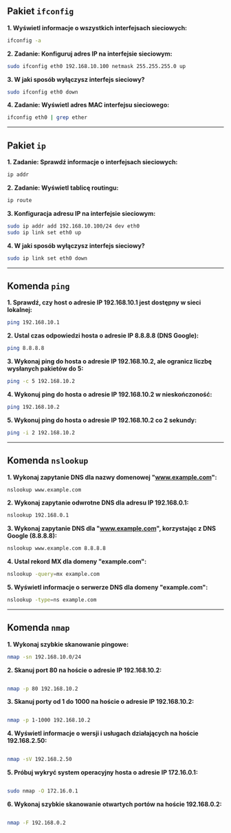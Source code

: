 ## Pakiet `ifconfig`

  

**1. Wyświetl informacje o wszystkich interfejsach sieciowych:** 

```bash
ifconfig -a
```

**2. Zadanie: Konfiguruj adres IP na interfejsie sieciowym:** 

```bash
sudo ifconfig eth0 192.168.10.100 netmask 255.255.255.0 up
```

**3. W jaki sposób wyłączysz interfejs sieciowy?**

```bash
sudo ifconfig eth0 down
```

**4. Zadanie: Wyświetl adres MAC interfejsu sieciowego:**
```bash
ifconfig eth0 | grep ether
```
---
## Pakiet `ip`


**1. Zadanie: Sprawdź informacje o interfejsach sieciowych:**
```bash
ip addr
```

**2. Zadanie: Wyświetl tablicę routingu:**
```bash
ip route
```  

**3. Konfiguracja adresu IP na interfejsie sieciowym:**
```bash
sudo ip addr add 192.168.10.100/24 dev eth0
sudo ip link set eth0 up
```

**4. W jaki sposób wyłączysz interfejs sieciowy?**
```bash
sudo ip link set eth0 down
```
  ---
## Komenda `ping`

**1. Sprawdź, czy host o adresie IP 192.168.10.1 jest dostępny w sieci lokalnej:**

```bash
ping 192.168.10.1
```

  

**2. Ustal czas odpowiedzi hosta o adresie IP 8.8.8.8 (DNS Google):**
```bash
ping 8.8.8.8
```

**3. Wykonaj ping do hosta o adresie IP 192.168.10.2, ale ogranicz liczbę wysłanych pakietów do 5:**

```bash
ping -c 5 192.168.10.2
```

**4. Wykonuj ping do hosta o adresie IP 192.168.10.2 w nieskończoność:**
```bash
ping 192.168.10.2
```

  

**5. Wykonuj ping do hosta o adresie IP 192.168.10.2 co 2 sekundy:**
```bash
ping -i 2 192.168.10.2
```

---

  ## Komenda `nslookup`

**1. Wykonaj zapytanie DNS dla nazwy domenowej "www.example.com":**
```bash
nslookup www.example.com
```

**2. Wykonaj zapytanie odwrotne DNS dla adresu IP 192.168.0.1:**
```bash
nslookup 192.168.0.1
```

  

**3. Wykonaj zapytanie DNS dla "www.example.com", korzystając z DNS Google (8.8.8.8):**

```bash
nslookup www.example.com 8.8.8.8
```

  

**4. Ustal rekord MX dla domeny "example.com":**

```bash
nslookup -query=mx example.com
```

  

**5. Wyświetl informacje o serwerze DNS dla domeny "example.com":**

```bash
nslookup -type=ns example.com
```

---

  

## Komenda `nmap`

  

**1. Wykonaj szybkie skanowanie pingowe:**
```bash
nmap -sn 192.168.10.0/24
```

  

**2. Skanuj port 80 na hoście o adresie IP 192.168.10.2:**

  

```bash

nmap -p 80 192.168.10.2

```

  

**3. Skanuj porty od 1 do 1000 na hoście o adresie IP 192.168.10.2:**

  

```bash

nmap -p 1-1000 192.168.10.2

```

  

**4. Wyświetl informacje o wersji i usługach działających na hoście 192.168.2.50:**

  

```bash

nmap -sV 192.168.2.50

```

  

**5. Próbuj wykryć system operacyjny hosta o adresie IP 172.16.0.1:**

  

```bash

sudo nmap -O 172.16.0.1

```

  

**6. Wykonaj szybkie skanowanie otwartych portów na hoście 192.168.0.2:**

  

```bash

nmap -F 192.168.0.2

```